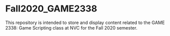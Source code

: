 # Fall2020_GAME2338

This repository is intended to store and display content related to the GAME 2338: Game Scripting class at NVC for the Fall 2020 semester.
